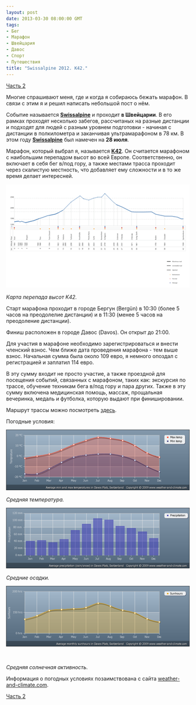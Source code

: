 ```yaml
---
layout: post
date: 2013-03-30 08:00:00 GMT
tags:
- Бег
- Марафон
- Швейцария
- Давос
- Спорт
- Путешествия
title: "Swissalpine 2012. K42."
---
```

<p><a href="http://theuniversearound.tumblr.com/post/46657613241/swissalpine-2012-davos">Часть 2</a></p>
<p>Многие спрашивают меня, где и когда я собираюсь бежать марафон. В связи с этим я и решил написать небольшой пост о нём.</p>
<p>Событие называется&nbsp;<strong><a href="http://www.swissalpine.ch">Swissalpine</a></strong>&nbsp;и проходит&nbsp;<strong>в Швейцарии</strong>. В его рамках проходят несколько забегов, рассчитаных на разные дистанции и подходят для людей с разным уровнем подготовки - начиная с дистанции в полкилометра и заканчивая ультрамарафоном в 78 км. В этом году&nbsp;<strong><a href="http://www.swissalpine.ch">Swissalpine</a></strong>&nbsp;был намечен на&nbsp;<strong>28 июля</strong>.</p>
<p>Марафон, который выбрал я, называется&nbsp;<strong><a href="http://www.swissalpine.ch/cms/k42-competition.phtml">K42</a></strong>. Он считается марафоном с наибольшим перепадом высот во всей Европе. Соответственно, он включает в себя бег в/под гору, а также местами трасса проходит через скалистую местность, что добавляет ему сложности и в то же время делает интересней.</p>
<div class="p_embed p_image_embed"><img alt="image" src="/images/37780dd134a472495dcc7b1f894eddd390aced007c09b6002866f1108143271a.png" /></div>
<p><em>Карта перепада высот K42.</em></p>
<p>Старт марафона проходит в городе Бергун (<span>Berg&uuml;n</span>) в 10:30 (более 5 часов на преодолелие дистанции) и в 11:30 (менее 5 часов на преодоление дистанции).</p>
<p>Финиш расположен в городе Давос (<span>Davos</span>). Он открыт до 21:00.</p>
<p>Для участия в марафоне необходимо зарегистрироваться и внести членский взнос. Чем ближе дата проведения марафона - тем выше взнос. Начальная сумма была около 109 евро, я немного опоздал с регистрацией и заплатил 114 евро.</p>
<p>В эту сумму входит не просто участие, а также проездной для посещения событий, связанных с марафоном, таких как: экскурсия по трассе, обучение техникам бега в/под гору и пара других. Также в эту сумму включена медицинская помощь, массаж, прощальная вечеринка, медаль и футболка, которую выдают при финишировании.</p>
<p>Маршрут трассы можно посмотреть&nbsp;<a href="http://www.swissalpine.ch/cms/map-k42-xl.phtml">здесь</a>.</p>
<p>Погодные условия:</p>
<div class="p_embed p_image_embed"><img alt="image" src="/images/912c35360d3837f9109d702c3235ddd747c482416ca05930946c2c26969663c1.png" /></div>
<p><em>Средняя температура.</em></p>
<div class="p_embed p_image_embed"><img alt="image" src="/images/9fac00e406cfa3fb0a7c23c12c635320fca4054df84d75f04f942d43e2953367.png" /></div>
<p><em><span>Средние осадки.</span></em></p>
<p><em><span><img alt="image" src="/images/41d510463f18f0fd18098e9c25fb861499355fb648473c8cd1a38071d1ab8b8a.png" /></span></em></p>
<p><em><span>&nbsp;</span></em></p>
<p><em><span>Средняя солнечная активность.</span></em></p>
<p><span>Информация о погодных условиях позаимствована с сайта&nbsp;</span><a href="http://www.weather-and-climate.com/average-monthly-Rainfall-Temperature-Sunshine,davos-platz,Switzerland">weather-and-climate.com</a><span>.</span></p>
<p><a href="http://theuniversearound.tumblr.com/post/46657613241/swissalpine-2012-davos">Часть 2</a></p>
<p></p>